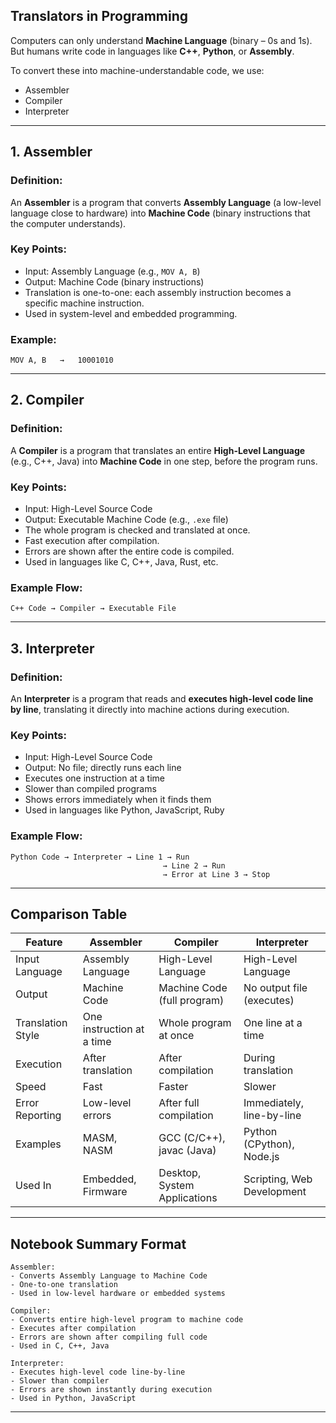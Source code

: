 

## Translators in Programming

Computers can only understand **Machine Language** (binary – 0s and 1s).
But humans write code in languages like **C++**, **Python**, or **Assembly**.

To convert these into machine-understandable code, we use:

* Assembler
* Compiler
* Interpreter

---

## 1. Assembler

### Definition:

An **Assembler** is a program that converts **Assembly Language** (a low-level language close to hardware) into **Machine Code** (binary instructions that the computer understands).

### Key Points:

* Input: Assembly Language (e.g., `MOV A, B`)
* Output: Machine Code (binary instructions)
* Translation is one-to-one: each assembly instruction becomes a specific machine instruction.
* Used in system-level and embedded programming.

### Example:

```assembly
MOV A, B   →   10001010
```

---

## 2. Compiler

### Definition:

A **Compiler** is a program that translates an entire **High-Level Language** (e.g., C++, Java) into **Machine Code** in one step, before the program runs.

### Key Points:

* Input: High-Level Source Code
* Output: Executable Machine Code (e.g., `.exe` file)
* The whole program is checked and translated at once.
* Fast execution after compilation.
* Errors are shown after the entire code is compiled.
* Used in languages like C, C++, Java, Rust, etc.

### Example Flow:

```
C++ Code → Compiler → Executable File
```

---

## 3. Interpreter

### Definition:

An **Interpreter** is a program that reads and **executes high-level code line by line**, translating it directly into machine actions during execution.

### Key Points:

* Input: High-Level Source Code
* Output: No file; directly runs each line
* Executes one instruction at a time
* Slower than compiled programs
* Shows errors immediately when it finds them
* Used in languages like Python, JavaScript, Ruby

### Example Flow:

```
Python Code → Interpreter → Line 1 → Run  
                                  → Line 2 → Run  
                                  → Error at Line 3 → Stop
```

---

## Comparison Table

| Feature           | Assembler                 | Compiler                     | Interpreter                |
| ----------------- | ------------------------- | ---------------------------- | -------------------------- |
| Input Language    | Assembly Language         | High-Level Language          | High-Level Language        |
| Output            | Machine Code              | Machine Code (full program)  | No output file (executes)  |
| Translation Style | One instruction at a time | Whole program at once        | One line at a time         |
| Execution         | After translation         | After compilation            | During translation         |
| Speed             | Fast                      | Faster                       | Slower                     |
| Error Reporting   | Low-level errors          | After full compilation       | Immediately, line-by-line  |
| Examples          | MASM, NASM                | GCC (C/C++), javac (Java)    | Python (CPython), Node.js  |
| Used In           | Embedded, Firmware        | Desktop, System Applications | Scripting, Web Development |

---

## Notebook Summary Format

```
Assembler:
- Converts Assembly Language to Machine Code
- One-to-one translation
- Used in low-level hardware or embedded systems

Compiler:
- Converts entire high-level program to machine code
- Executes after compilation
- Errors are shown after compiling full code
- Used in C, C++, Java

Interpreter:
- Executes high-level code line-by-line
- Slower than compiler
- Errors are shown instantly during execution
- Used in Python, JavaScript
```

---
